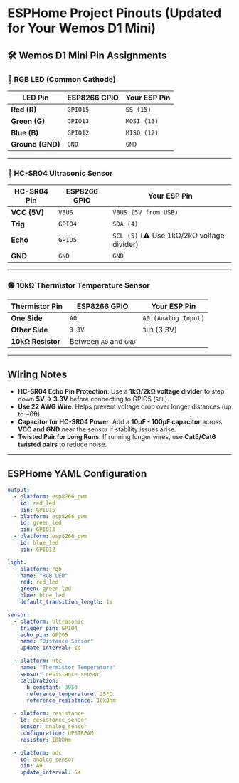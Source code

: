 # ESPHome Project Pinouts (Updated for Your Wemos D1 Mini)

## 🛠 **Wemos D1 Mini Pin Assignments**

### **🔴 RGB LED (Common Cathode)**
| **LED Pin** | **ESP8266 GPIO** | **Your ESP Pin** |
|------------|----------------|----------------|
| **Red (R)** | `GPIO15` | `SS (15)` |
| **Green (G)** | `GPIO13` | `MOSI (13)` |
| **Blue (B)** | `GPIO12` | `MISO (12)` |
| **Ground (GND)** | `GND` | `GND` |

---

### **🔵 HC-SR04 Ultrasonic Sensor**
| **HC-SR04 Pin** | **ESP8266 GPIO** | **Your ESP Pin** |
|---------------|----------------|----------------|
| **VCC (5V)** | `VBUS` | `VBUS (5V from USB)` |
| **Trig** | `GPIO4` | `SDA (4)` |
| **Echo** | `GPIO5` | `SCL (5)` (⚠️ Use 1kΩ/2kΩ voltage divider) |
| **GND** | `GND` | `GND` |

---

### **🟢 10kΩ Thermistor Temperature Sensor**
| **Thermistor Pin** | **ESP8266 GPIO** | **Your ESP Pin** |
|------------------|----------------|----------------|
| **One Side** | `A0` | `A0 (Analog Input)` |
| **Other Side** | `3.3V` | `3U3` (3.3V) |
| **10kΩ Resistor** | Between `A0` and `GND` | |

---

## **Wiring Notes**
- **HC-SR04 Echo Pin Protection**: Use a **1kΩ/2kΩ voltage divider** to step down **5V → 3.3V** before connecting to GPIO5 (`SCL`).
- **Use 22 AWG Wire**: Helps prevent voltage drop over longer distances (up to ~6ft).
- **Capacitor for HC-SR04 Power**: Add a **10µF - 100µF capacitor** across **VCC and GND** near the sensor if stability issues arise.
- **Twisted Pair for Long Runs**: If running longer wires, use **Cat5/Cat6 twisted pairs** to reduce noise.

---

## **ESPHome YAML Configuration**
```yaml
output:
  - platform: esp8266_pwm
    id: red_led
    pin: GPIO15
  - platform: esp8266_pwm
    id: green_led
    pin: GPIO13
  - platform: esp8266_pwm
    id: blue_led
    pin: GPIO12

light:
  - platform: rgb
    name: "RGB LED"
    red: red_led
    green: green_led
    blue: blue_led
    default_transition_length: 1s

sensor:
  - platform: ultrasonic
    trigger_pin: GPIO4
    echo_pin: GPIO5
    name: "Distance Sensor"
    update_interval: 1s

  - platform: ntc
    name: "Thermistor Temperature"
    sensor: resistance_sensor
    calibration:
      b_constant: 3950
      reference_temperature: 25°C
      reference_resistance: 10kOhm

  - platform: resistance
    id: resistance_sensor
    sensor: analog_sensor
    configuration: UPSTREAM
    resistor: 10kOhm

  - platform: adc
    id: analog_sensor
    pin: A0
    update_interval: 5s
```

